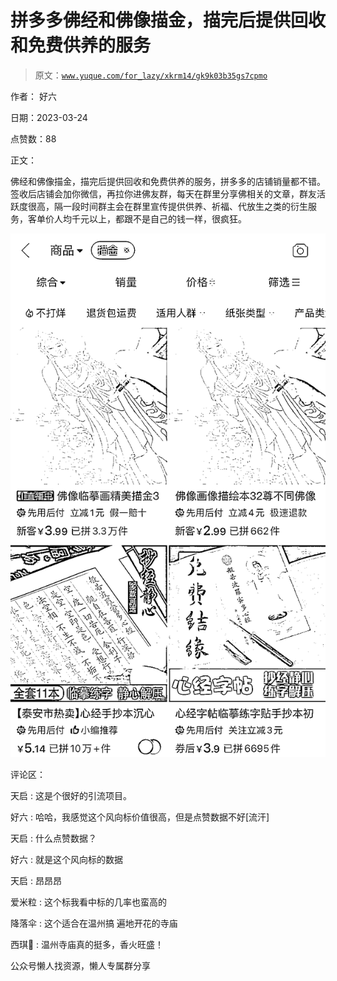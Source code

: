 # 拼多多佛经和佛像描金，描完后提供回收和免费供养的服务

> 原文：[`www.yuque.com/for_lazy/xkrm14/gk9k03b35gs7cpmo`](https://www.yuque.com/for_lazy/xkrm14/gk9k03b35gs7cpmo)



作者： 好六



日期：2023-03-24



点赞数：88



正文：



佛经和佛像描金，描完后提供回收和免费供养的服务，拼多多的店铺销量都不错。签收后店铺会加你微信，再拉你进佛友群，每天在群里分享佛相关的文章，群友活跃度很高，隔一段时间群主会在群里宣传提供供养、祈福、代放生之类的衍生服务，客单价人均千元以上，都跟不是自己的钱一样，很疯狂。



![](img/7502212ab611118ed3f5c6c5da6add07.png)  

评论区：



天启 : 这是个很好的引流项目。



好六 : 哈哈，我感觉这个风向标价值很高，但是点赞数据不好[流汗]



天启 : 什么点赞数据？



好六 : 就是这个风向标的数据



天启 : 昂昂昂



爱米粒 : 这个标我看中标的几率也蛮高的



降落伞 : 这个适合在温州搞 遍地开花的寺庙



西琪💫 : 温州寺庙真的挺多，香火旺盛！



公众号懒人找资源，懒人专属群分享


